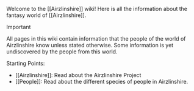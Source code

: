 Welcome to the [[Airzlinshire]] wiki! Here is all the information about the fantasy world of [[Airzlinshire]].

> [!important] 
> All pages in this wiki contain information that the people of the world of Airzlinshire know unless stated otherwise. Some information is yet undiscovered by the people from this world.

Starting Points:
- [[Airzlinshire]]: Read about the Airzlinshire Project
- [[People]]: Read about the different species of people in Airzlinshire.